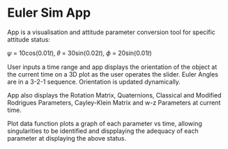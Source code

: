 # Euler Sim App

App is a visualisation and attitude parameter conversion tool for specific attitude status:

𝜓 = 10cos(0.01𝑡), 𝜃 = 30sin(0.02𝑡), 𝜙 = 20sin(0.01𝑡)

User inputs a time range and app displays the orientation of the object at the current time on a 3D
plot as the user operates the slider. Euler Angles are in a 3-2-1 sequence. Orientation is updated
dynamically.

App also displays the Rotation Matrix, Quaternions, Classical and Modified Rodrigues Parameters,
Cayley-Klein Matrix and w-z Parameters at current time.

Plot data function plots a graph of each parameter vs time, allowing singularities to be identified
and dispplaying the adequacy of each parameter at displaying the above status.